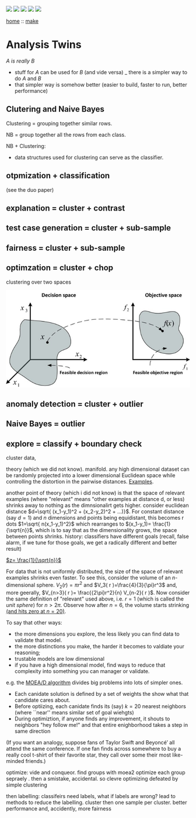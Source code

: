 ![](https://img.shields.io/badge/tests-passing-green)
![](https://img.shields.io/badge/Lua-2C2D72?logo=lua&logoColor=white&style=plastic)
![](https://img.shields.io/badge/purpose-xai,_optimization-blue)
![](https://img.shields.io/badge/platform-mac,_linux-orange)
[![](https://img.shields.io/badge/license-BSD2-yellow)](LICENSE.md)
          
[home](/README.md) :: [make](/docs/make.md)

# Analysis Twins

_A is really B_
- stuff for _A_ can be used for _B_ (and vide versa)
_ there is a simpler way to do _A_ and _B_
- that simpler way is somehow better (easier to build, faster to run, better performance)

## Clutering and Naive Bayes


Clustering = grouping together similar rows.

NB = group together all the rows from each class.

NB + Clustering:
- data structures used for clustering can serve as the classifier.

## otpmization + classification
(see the duo paper)

## explanation = cluster + contrast

## test case generation = cluster + sub-sample

## fairness = cluster + sub-sample

## optimzation = cluster + chop

clustering over two spaces 

![](/etc/img/spaces.png)

## anomaly detection = cluster + outlier

## Naive Bayes = outlier

## explore = classify + boundary check

cluster data, 

theory (which we did not know). manifold. any high dimensional dataset can be randomly projected into a lower dimensional Euclidean space while controlling the distortion in the pairwise distances. 
<a href="https://scikit-learn.org/stable/auto_examples/miscellaneous/plot_johnson_lindenstrauss_bound.html">Examples</a>.

another point of theory (which i did not know) is that the space of relevant examples (where "relevant" means "other examples at distance d, or less) shrinks away to nothing as the dimnsionalirt gets higher. consider euclidean distance $d=\sqrt{ (x_1-y_1)^2 + (x_2-y_2)^2 + ...)}$. For constant distance (say $d=1$) and $n$ dimensions and 
points being  equidistant, this becomes r dots $1=\sqrt{ n(x_1-y_1)^2}$ which rearranges to
$(x_1-y_1)= \frac{1}{\sqrt{n}}$, which is to say that as the dimensionality grows, the space between points shrinks. 
history: classifiers have different goals (recall, false alarm, if we tune for those goals, we get a radically different and better result) 

<a href="https://www.google.com/search?q=plot+y%3D1%2Fsqrt%28n%29&sca_esv=587322845&rlz=1C5GCEM_enUS1034US1034&ei=qXdrZfidD9LHkPIPvqmymAY&ved=0ahUKEwi4lomVsfGCAxXSI0QIHb6UDGMQ4dUDCBA&uact=5&oq=plot+y%3D1%2Fsqrt%28n%29&gs_lp=Egxnd3Mtd2l6LXNlcnAiEHBsb3QgeT0xL3NxcnQobikyBRAhGKABSPkDUKoBWKoBcAF4AZABAJgBywGgAcsBqgEDMi0xuAEDyAEA-AEBwgIKEAAYRxjWBBiwA-IDBBgAIEGIBgGQBgg&sclient=gws-wiz-serp">
$z= \frac{1}{\sqrt{n}}$</a>

For data that is not uniformly distributed, the size of the space of relevant examples shrinks even faster. To see this, consider the volume of an $n$-dimensional sphere. $V_2( r )={\pi}r^2$ and $V_3( r )=\frac{4}{3}{\pi}r^3$ and, more geerally,  $V_{n>3}( r )= \frac{{2\pi}r^2}{n} V_{n-2}( r )$. Now consider the same definition of "relevant" used above,  i.e. $r=1$ (which is called the _unit sphere_) for $n>2\pi$. Observe how after $n=6$, the volume starts strinking 
<a href="https://ontopo.files.wordpress.com/2009/03/unit-hypersphere.png">(and hits zero at $n=20$)</a>.

To say that other ways: 

- the more dimensions you explore, the less likely you can find data to validate that model.  
- the more distinctions you make, the harder it becomes to valdiate your reasoning;
- trustable models are low dimensional
- if you have a high dimensional model, find ways to reduce that complexity into something you can manager or validate.

e.g. the [MOEA/D algorithm](https://sites.google.com/view/moead/) divides big problems into lots of simpler ones. 

- Each canidate solution is defined by a set of weights the show what that candidate cares about. 
- Before optiizing, each canidate finds its (say) $k=20$ nearest neighbors (where ``near'' means  similar set of goal wiehgts)
- During optimiztion, if anyone finds any improvement, it shouts to neighbors "hey follow me!" and that entire enighborhood takes a step in same direction

(If you want an analogy, suppose fans of Taylor Swift and Beyoncé’ all attend the same conference. If one fan finds across somewhere to buy a really cool t-shirt of their favorite star, they call over some their most like-minded friends.)

optimize: vide and conqueor. find groups with moea2 optimize each group sepraely . then a smistake, accidental. so clevre optimizing defeated by simple clustering

then labelling: classifeirs need labels, what if labels are wrong? lead to methods to reduce the labelling. cluster then one sample per cluster. better performance and, accidently, more fairness
